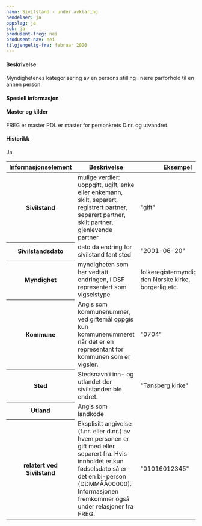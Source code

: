 ```yaml
---
navn: Sivilstand - under avklaring
hendelser: ja
oppslag: ja
sok: ja
produsent-freg: nei
produsent-nav: nei
tilgjengelig-fra: februar 2020
---
```


#### Beskrivelse

Myndighetenes kategorisering av en persons stilling i nære parforhold til en annen person.

#### Spesiell informasjon



#### Master og kilder

FREG er master
PDL er master for personkrets D.nr. og utvandret.



#### Historikk

Ja

<table class="table">
  <thead>
    <tr>
      <th>Informasjonselement</th>
      <th>Beskrivelse</th>
      <th>Eksempel</th>
      <th>Kompletthet</th>
      <th>Kvalitet</th>
    </tr>
  </thead>
  <tbody>
    <tr>
      <th scope="row">Sivilstand</th>
      <td>mulige verdier: uoppgitt, ugift, enke eller enkemann, skilt, separert, registrert partner, separert partner, skilt partner, gjenlevende partner</td>
      <td>"gift"</td>
      <td>Obligatorisk</td>
      <td></td>
    </tr>
    <tr>
      <th scope="row">Sivilstandsdato</th>
      <td>dato da endring for sivilstand fant sted</td>
      <td>"2001-06-20"</td>
      <td>Valgfri</td>
      <td></td>
    </tr>
    <tr>
      <th scope="row">Myndighet</th>
      <td>myndigheten som har vedtatt endringen, i DSF representert som vigselstype</td>
      <td>folkeregistermyndigheten, den Norske kirke, borgerlig etc.</td>
      <td>Valgfri</td>
      <td></td>
    </tr>
    <tr>
      <th scope="row">Kommune</th>
      <td>Angis som kommunenummer, ved giftemål oppgis kun kommunenummeret når det er en representant for kommunen som er vigsler.</td>
      <td>"0704"</td>
      <td>Valgfri</td>
      <td></td>
    </tr>
    <tr>
      <th scope="row">Sted</th>
      <td>Stedsnavn i inn- og utlandet der sivilstanden ble endret.</td>
      <td>"Tønsberg kirke"</td>
      <td>Valgfri</td>
      <td></td>
    </tr>
    <tr>
      <th scope="row">Utland</th>
      <td>Angis som landkode</td>
      <td></td>
      <td>Valgfri</td>
      <td></td>
    </tr>
    <tr>
      <th scope="row">relatert ved Sivilstand</th>
      <td>Eksplisitt angivelse (f.nr. eller d.nr.) av hvem personen er gift med eller separert fra. Hvis innholdet er kun fødselsdato så er det en bi-person (DDMMÅÅ00000). Informasjonen fremkommer også under relasjoner fra FREG.</td>
      <td>"01016012345"</td>
      <td>Valgfri</td>
      <td></td>
    </tr>
  </tbody>
  </table>
  
